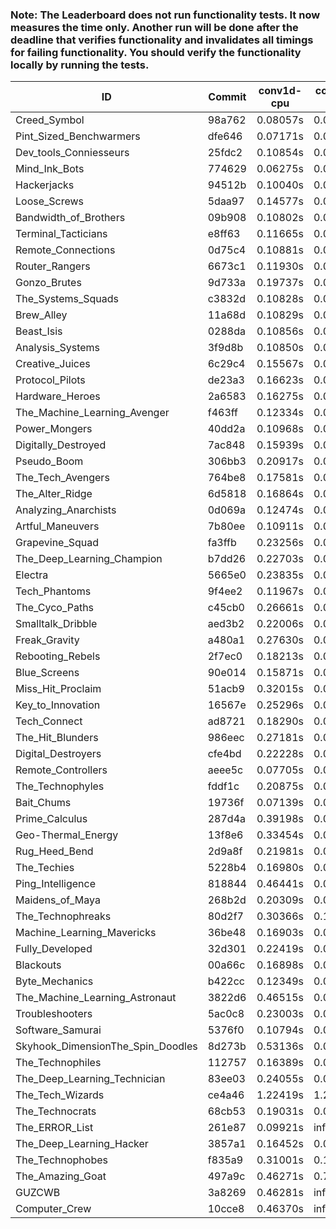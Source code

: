 ### Note: The Leaderboard does not run functionality tests. It now measures the time only. Another run will be done after the deadline that verifies functionality and invalidates all timings for failing functionality. You should verify the functionality locally by running the tests.

|ID|Commit|conv1d-cpu|conv1d-gpu|DWSPConv2D-gpu|gemm-gpu|avg|
|-|-|-|-|-|-|-|
|Creed_Symbol|98a762|0.08057s|0.04246s|2.79583s|1.70160s|1.15511s|
|Pint_Sized_Benchwarmers|dfe646|0.07171s|0.04895s|2.77424s|1.72778s|1.15567s|
|Dev_tools_Conniesseurs|25fdc2|0.10854s|0.04348s|2.78393s|1.69477s|1.15768s|
|Mind_Ink_Bots|774629|0.06275s|0.06058s|2.80775s|1.74861s|1.16992s|
|Hackerjacks|94512b|0.10040s|0.05726s|2.81079s|1.73272s|1.17529s|
|Loose_Screws|5daa97|0.14577s|0.05926s|2.81493s|1.69872s|1.17967s|
|Bandwidth_of_Brothers|09b908|0.10802s|0.06310s|2.80204s|1.76460s|1.18444s|
|Terminal_Tacticians|e8ff63|0.11665s|0.06158s|2.80130s|1.76827s|1.18695s|
|Remote_Connections|0d75c4|0.10881s|0.04351s|2.84098s|1.75638s|1.18742s|
|Router_Rangers|6673c1|0.11930s|0.06412s|2.79972s|1.77103s|1.18854s|
|Gonzo_Brutes|9d733a|0.19737s|0.04374s|2.78483s|1.73071s|1.18916s|
|The_Systems_Squads|c3832d|0.10828s|0.04088s|2.85369s|1.76090s|1.19094s|
|Brew_Alley|11a68d|0.10829s|0.06562s|2.82350s|1.76700s|1.19110s|
|Beast_Isis|0288da|0.10856s|0.08674s|2.85432s|1.71685s|1.19162s|
|Analysis_Systems|3f9d8b|0.10850s|0.04350s|2.86125s|1.76250s|1.19394s|
|Creative_Juices|6c29c4|0.15567s|0.04418s|2.81577s|1.76374s|1.19484s|
|Protocol_Pilots|de23a3|0.16623s|0.06412s|2.82486s|1.73713s|1.19808s|
|Hardware_Heroes|2a6583|0.16275s|0.06511s|2.80730s|1.76133s|1.19912s|
|The_Machine_Learning_Avenger|f463ff|0.12334s|0.06156s|2.80930s|1.80292s|1.19928s|
|Power_Mongers|40dd2a|0.10968s|0.04487s|2.86889s|1.77390s|1.19934s|
|Digitally_Destroyed|7ac848|0.15939s|0.06072s|2.81324s|1.76598s|1.19983s|
|Pseudo_Boom|306bb3|0.20917s|0.04126s|2.80084s|1.75149s|1.20069s|
|The_Tech_Avengers|764be8|0.17581s|0.05628s|2.84666s|1.73020s|1.20224s|
|The_Alter_Ridge|6d5818|0.16864s|0.09476s|2.81923s|1.76293s|1.21139s|
|Analyzing_Anarchists|0d069a|0.12474s|0.04444s|2.79085s|1.89373s|1.21344s|
|Artful_Maneuvers|7b80ee|0.10911s|0.06882s|2.84598s|1.83307s|1.21424s|
|Grapevine_Squad|fa3ffb|0.23256s|0.06159s|2.85516s|1.71067s|1.21499s|
|The_Deep_Learning_Champion|b7dd26|0.22703s|0.06917s|2.81295s|1.77128s|1.22011s|
|Electra|5665e0|0.23835s|0.06045s|2.82925s|1.76510s|1.22329s|
|Tech_Phantoms|9f4ee2|0.11967s|0.08154s|2.81796s|1.87491s|1.22352s|
|The_Cyco_Paths|c45cb0|0.26661s|0.07184s|2.81699s|1.74270s|1.22454s|
|Smalltalk_Dribble|aed3b2|0.22006s|0.06181s|2.81744s|1.81267s|1.22800s|
|Freak_Gravity|a480a1|0.27630s|0.07177s|2.82361s|1.74181s|1.22837s|
|Rebooting_Rebels|2f7ec0|0.18213s|0.06161s|2.82907s|1.86116s|1.23349s|
|Blue_Screens|90e014|0.15871s|0.05852s|2.82385s|1.89458s|1.23391s|
|Miss_Hit_Proclaim|51acb9|0.32015s|0.06503s|2.81912s|1.73418s|1.23462s|
|Key_to_Innovation|16567e|0.25296s|0.04342s|2.88836s|1.76207s|1.23671s|
|Tech_Connect|ad8721|0.18290s|0.06368s|2.81560s|1.91080s|1.24324s|
|The_Hit_Blunders|986eec|0.27181s|0.05871s|2.88356s|1.76523s|1.24483s|
|Digital_Destroyers|cfe4bd|0.22228s|0.06021s|2.81763s|1.88986s|1.24750s|
|Remote_Controllers|aeee5c|0.07705s|0.04520s|3.07956s|1.80388s|1.25142s|
|The_Technophyles|fddf1c|0.20875s|0.04043s|2.95934s|1.80128s|1.25245s|
|Bait_Chums|19736f|0.07139s|0.06892s|2.82314s|2.07418s|1.25941s|
|Prime_Calculus|287d4a|0.39198s|0.07391s|2.81587s|1.75617s|1.25948s|
|Geo-Thermal_Energy|13f8e6|0.33454s|0.06847s|2.83367s|1.80632s|1.26075s|
|Rug_Heed_Bend|2d9a8f|0.21981s|0.06067s|2.79373s|1.96942s|1.26091s|
|The_Techies|5228b4|0.16980s|0.07127s|2.78876s|2.05398s|1.27095s|
|Ping_Intelligence|818844|0.46441s|0.05258s|2.80588s|1.76222s|1.27127s|
|Maidens_of_Maya|268b2d|0.20309s|0.06044s|2.83253s|1.99599s|1.27301s|
|The_Technophreaks|80d2f7|0.30366s|0.14968s|2.85219s|1.78667s|1.27305s|
|Machine_Learning_Mavericks|36be48|0.16903s|0.06967s|2.82292s|2.08093s|1.28564s|
|Fully_Developed|32d301|0.22419s|0.05983s|2.81458s|2.08148s|1.29502s|
|Blackouts|00a66c|0.16898s|0.06291s|2.91511s|2.09006s|1.30927s|
|Byte_Mechanics|b422cc|0.12349s|0.06504s|2.92237s|2.15482s|1.31643s|
|The_Machine_Learning_Astronaut|3822d6|0.46515s|0.09594s|2.82122s|1.89359s|1.31898s|
|Troubleshooters|5ac0c8|0.23003s|0.05698s|3.13034s|1.90335s|1.33018s|
|Software_Samurai|5376f0|0.10794s|0.04363s|2.83999s|2.49613s|1.37192s|
|Skyhook_DimensionThe_Spin_Doodles|8d273b|0.53136s|0.06221s|2.82127s|2.21111s|1.40649s|
|The_Technophiles|112757|0.16389s|0.04376s|2.80161s|2.65742s|1.41667s|
|The_Deep_Learning_Technician|83ee03|0.24055s|0.06261s|2.90088s|2.74437s|1.48710s|
|The_Tech_Wizards|ce4a46|1.22419s|1.26895s|2.79308s|2.08018s|1.84160s|
|The_Technocrats|68cb53|0.19031s|0.08136s|2.92590s|5.58439s|2.19549s|
|The_ERROR_List|261e87|0.09921s|infs|2.82125s|1.77502s|infs|
|The_Deep_Learning_Hacker|3857a1|0.16452s|0.06844s|infs|1.89535s|infs|
|The_Technophobes|f835a9|0.31001s|0.19628s|infs|1.77261s|infs|
|The_Amazing_Goat|497a9c|0.46271s|0.72384s|infs|infs|infs|
|GUZCWB|3a8269|0.46281s|infs|infs|4.39774s|infs|
|Computer_Crew|10cce8|0.46370s|infs|infs|4.38165s|infs|

